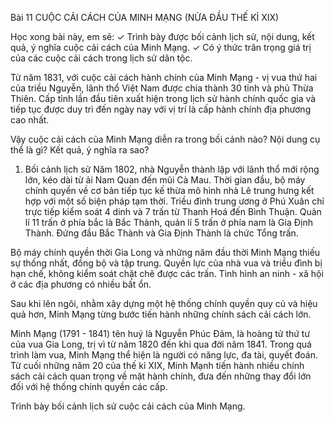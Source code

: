Bài 11 CUỘC CẢI CÁCH CỦA MINH MẠNG
(NỬA ĐẦU THẾ KỈ XIX)

Học xong bài này, em sẽ:
✓ Trình bày được bối cảnh lịch sử, nội dung, kết quả, ý nghĩa cuộc cải cách của Minh Mạng.
✓ Có ý thức trân trọng giá trị của các cuộc cải cách trong lịch sử dân tộc.

Từ năm 1831, với cuộc cải cách hành chính của Minh Mạng - vị vua thứ hai của triều Nguyễn, lãnh thổ Việt Nam được chia thành 30 tỉnh và phủ Thừa Thiên. Cấp tỉnh lần đầu tiên xuất hiện trong lịch sử hành chính quốc gia và tiếp tục được duy trì đến ngày nay với vị trí là cấp hành chính địa phương cao nhất.

Vậy cuộc cải cách của Minh Mạng diễn ra trong bối cảnh nào? Nội dung cụ thể là gì? Kết quả, ý nghĩa ra sao?

1. Bối cảnh lịch sử
Năm 1802, nhà Nguyễn thành lập với lãnh thổ mới rộng lớn, kéo dài từ ải Nam Quan đến mũi Cà Mau. Thời gian đầu, bộ máy chính quyền về cơ bản tiếp tục kế thừa mô hình nhà Lê trung hưng kết hợp với một số biện pháp tạm thời. Triều đình trung ương ở Phú Xuân chỉ trực tiếp kiểm soát 4 dinh và 7 trấn từ Thanh Hoá đến Bình Thuận. Quản lí 11 trấn ở phía bắc là Bắc Thành, quản lí 5 trấn ở phía nam là Gia Định Thành. Đứng đầu Bắc Thành và Gia Định Thành là chức Tổng trấn.

Bộ máy chính quyền thời Gia Long và những năm đầu thời Minh Mạng thiếu sự thống nhất, đồng bộ và tập trung. Quyền lực của nhà vua và triều đình bị hạn chế, không kiểm soát chặt chẽ được các trấn. Tình hình an ninh - xã hội ở các địa phương có nhiều bất ổn.

Sau khi lên ngôi, nhằm xây dựng một hệ thống chính quyền quy củ và hiệu quả hơn, Minh Mạng từng bước tiến hành những chính sách cải cách lớn.

Minh Mạng (1791 - 1841) tên huý là Nguyễn Phúc Đảm, là hoàng tử thứ tư của vua Gia Long, trị vì từ năm 1820 đến khi qua đời năm 1841. Trong quá trình làm vua, Minh Mạng thể hiện là người có năng lực, đa tài, quyết đoán. Từ cuối những năm 20 của thế kỉ XIX, Minh Mạnh tiến hành nhiều chính sách cải cách quan trọng về mặt hành chính, đưa đến những thay đổi lớn đối với hệ thống chính quyền các cấp.

Trình bày bối cảnh lịch sử cuộc cải cách của Minh Mạng.